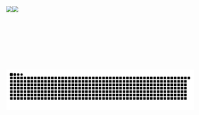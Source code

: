 <div style="display: flex; flex-direction: row;" align="center">
<img class="img" height="170cm" src="https://github-readme-stats.vercel.app/api?username=Sam-SSD&theme=radical&show_icons=true&hide_border=true&count_private=true" />
<img class="img" height="170cm" src="https://github-readme-streak-stats.herokuapp.com/?user=Sam-SSD&theme=radical&hide_border=true" />
</div>

<picture>
  <source media="(prefers-color-scheme: dark)" srcset="https://github.com/Sam-SSD/Sam-SSD/blob/output/github-contribution-grid-snake-dark.svg" />
  <source media="(prefers-color-scheme: light)" srcset="https://github.com/Sam-SSD/Sam-SSD/blob/output/github-contribution-grid-snake.svg" />
  <img alt="github-snake" src="https://github.com/Sam-SSD/Sam-SSD/blob/output/github-contribution-grid-snake.svg" />
</picture>
